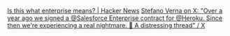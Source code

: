 
[Is this what enterprise means? | Hacker News](https://news.ycombinator.com/item?id=27051985)
[Stefano Verna on X: "Over a year ago we signed a @Salesforce Enterprise contract for @Heroku. Since then we're experiencing a real nightmare. 🧵 A distressing thread" / X](https://twitter.com/steffoz/status/1389946268764475394)

